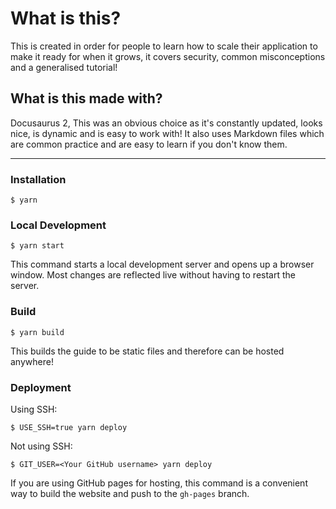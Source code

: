# What is this?
This is created in order for people to learn how to scale their application to make it ready for when it grows, it covers security, common misconceptions and a generalised tutorial!

## What is this made with?
Docusaurus 2, This was an obvious choice as it's constantly updated, looks nice, is dynamic and is easy to work with! It also uses Markdown files which are common practice and are easy to learn if you don't know them.

---------

### Installation

```
$ yarn
```

### Local Development

```
$ yarn start
```

This command starts a local development server and opens up a browser window. Most changes are reflected live without having to restart the server.

### Build

```
$ yarn build
```

This builds the guide to be static files and therefore can be hosted anywhere!


### Deployment

Using SSH:

```
$ USE_SSH=true yarn deploy
```

Not using SSH:

```
$ GIT_USER=<Your GitHub username> yarn deploy
```

If you are using GitHub pages for hosting, this command is a convenient way to build the website and push to the `gh-pages` branch.
